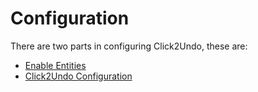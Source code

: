# Configuration

There are two parts in configuring Click2Undo, these are:

* [Enable Entities](https://docs.inogic.com/click2undo/configuration/enable-entities)
* [Click2Undo Configuration](https://docs.inogic.com/click2undo/configuration/click2undo-configuration)

&#x20;
